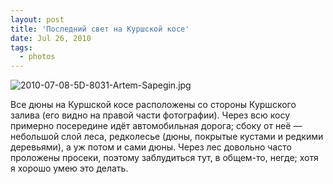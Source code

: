 ```yaml
---
layout: post
title: 'Последний свет на Куршской косе'
date: Jul 26, 2010
tags:
  - photos
---
```


![2010-07-08-5D-8031-Artem-Sapegin.jpg](photo://255)

Все дюны на Куршской косе расположены со стороны Куршского залива (его видно на правой части фотографии). Через всю косу примерно посередине идёт автомобильная дорога; сбоку от неё — небольшой слой леса, редколесье (дюны, покрытые кустами и редкими деревьями), а уж потом и сами дюны. Через лес довольно часто проложены просеки, поэтому заблудиться тут, в общем-то, негде; хотя я хорошо умею это делать.
